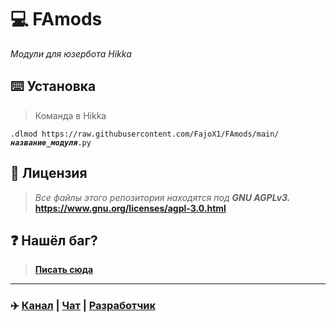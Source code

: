 # 💻 FAmods
<i>Модули для юзербота Hikka</i>

## ⌨️ Установка
> Команда в Hikka
<pre><code>.dlmod https://raw.githubusercontent.com/FajoX1/FAmods/main/<b><i>название_модуля</i></b>.py</code></pre>

## 📝 Лицензия
> <i>Все файлы этого репозитория находятся под <b>GNU AGPLv3.</b></i><br>
> <b>https://www.gnu.org/licenses/agpl-3.0.html</b>

## ❓ Нашёл баг?
> <b><a href="https://t.me/fajox">Писать сюда</a></b>

<hr>

### ✈️ <a href="https://t.me/famods">Канал</a> | <a href="https://t.me/FaModsChat">Чат</a> | <a href="https://t.me/fajox">Разработчик</a> 